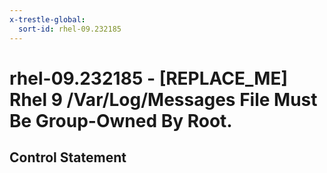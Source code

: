 ```yaml
---
x-trestle-global:
  sort-id: rhel-09.232185
---
```


# rhel-09.232185 - \[REPLACE_ME\] Rhel 9 /Var/Log/Messages File Must Be Group-Owned By Root.

## Control Statement
